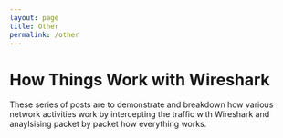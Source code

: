 ```yaml
---
layout: page
title: Other
permalink: /other
---
```


# How Things Work with Wireshark
These series of posts are to demonstrate and breakdown how various network activities work by intercepting the traffic with Wireshark and anaylsising packet by packet how everything works.


